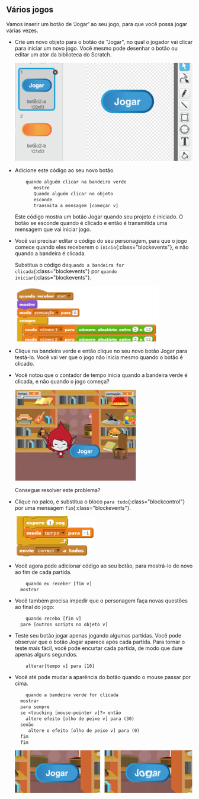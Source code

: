 ## Vários jogos

Vamos inserir um botão de ‘Jogar’ ao seu jogo, para que você possa jogar várias vezes.

+ Crie um novo objeto para o botão de "Jogar", no qual o jogador vai clicar para iniciar um novo jogo. Você mesmo pode desenhar o botão ou editar um ator da biblioteca do Scratch.
    
    ![captura de tela](images/brain-play.png)

+ Adicione este código ao seu novo botão.
    
    ```blocks
        quando alguém clicar na bandeira verde
           mostre
           Quando alguém clicar no objeto
           esconde
           transmita a mensagem [começar v]
    ```
    
    Este código mostra um botão Jogar quando seu projeto é iniciado. O botão se esconde quando é clicado e então é transmitida uma mensagem que vai iniciar jogo.

+ Você vai precisar editar o código do seu personagem, para que o jogo comece quando eles receberem o `início`{:class="blockevents"}, e não quando a bandeira é clicada.
    
    Substitua o código de`quando a bandeira for clicada`{:class="blockevents"} por `quando iniciar`{:class="blockevents"}.
    
    ![captura de tela](images/brain-start.png)

+ Clique na bandeira verde e então clique no seu novo botão Jogar para testá-lo. Você vai ver que o jogo não inicia mesmo quando o botão é clicado.

+ Você notou que o contador de tempo inicia quando a bandeira verde é clicada, e não quando o jogo começa?
    
    ![captura de tela](images/brain-timer-bug.png)
    
    Consegue resolver este problema?

+ Clique no palco, e substitua o bloco `para tudo`{:class="blockcontrol"} por uma mensagem `fim`{:class="blockevents"}.
    
    ![captura de tela](images/brain-end.png)

+ Você agora pode adicionar código ao seu botão, para mostrá-lo de novo ao fim de cada partida.
    
    ```blocks
        quando eu receber [fim v]
      mostrar
    ```

+ Você também precisa impedir que o personagem faça novas questões ao final do jogo:
    
    ```blocks
        quando recebo [fim v]
      pare [outros scripts no objeto v]
    ```

+ Teste seu botão jogar apenas jogando algumas partidas. Você pode observar que o botão Jogar aparece após cada partida. Para tornar o teste mais fácil, você pode encurtar cada partida, de modo que dure apenas alguns segundos.
    
    ```blocks
        alterar[tempo v] para [10]
    ```

+ Você até pode mudar a aparência do botão quando o mouse passar por cima.
    
    ```blocks
        quando a bandeira verde for clicada
      mostrar
      para sempre
      se <touching [mouse-pointer v]?> então
        altere efeito [olho de peixe v] para (30)
      senão
         altere o efeito [olho de peixe v] para (0)
      fim
      fim
    ```
    
    ![captura de tela](images/brain-fisheye.png)